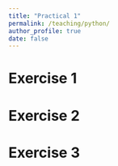 ```yaml
---
title: "Practical 1"
permalink: /teaching/python/
author_profile: true
date: false
---
```


# Exercise 1

# Exercise 2

# Exercise 3
